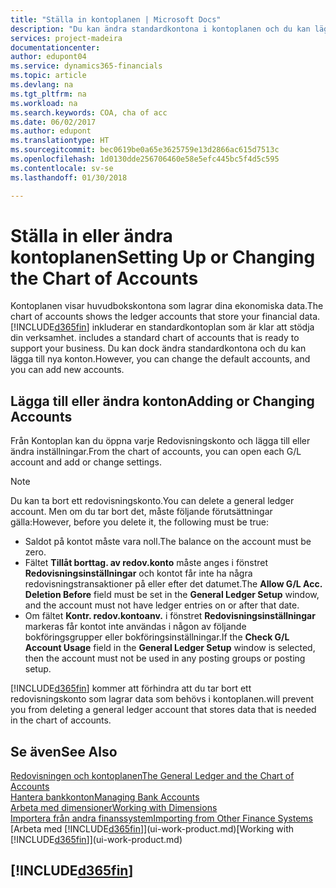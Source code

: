 ```yaml
---
title: "Ställa in kontoplanen | Microsoft Docs"
description: "Du kan ändra standardkontona i kontoplanen och du kan lägga till nya konton."
services: project-madeira
documentationcenter: 
author: edupont04
ms.service: dynamics365-financials
ms.topic: article
ms.devlang: na
ms.tgt_pltfrm: na
ms.workload: na
ms.search.keywords: COA, cha of acc
ms.date: 06/02/2017
ms.author: edupont
ms.translationtype: HT
ms.sourcegitcommit: bec0619be0a65e3625759e13d2866ac615d7513c
ms.openlocfilehash: 1d0130dde256706460e58e5efc445bc5f4d5c595
ms.contentlocale: sv-se
ms.lasthandoff: 01/30/2018

---
```

# <a name="setting-up-or-changing-the-chart-of-accounts"></a><span data-ttu-id="6aa95-103">Ställa in eller ändra kontoplanen</span><span class="sxs-lookup"><span data-stu-id="6aa95-103">Setting Up or Changing the Chart of Accounts</span></span>
<span data-ttu-id="6aa95-104">Kontoplanen visar huvudbokskontona som lagrar dina ekonomiska data.</span><span class="sxs-lookup"><span data-stu-id="6aa95-104">The chart of accounts shows the ledger accounts that store your financial data.</span></span> [!INCLUDE[d365fin](includes/d365fin_md.md)]<span data-ttu-id="6aa95-105"> inkluderar en standardkontoplan som är klar att stödja din verksamhet.</span><span class="sxs-lookup"><span data-stu-id="6aa95-105"> includes a standard chart of accounts that is ready to support your business.</span></span>
<span data-ttu-id="6aa95-106">Du kan dock ändra standardkontona och du kan lägga till nya konton.</span><span class="sxs-lookup"><span data-stu-id="6aa95-106">However, you can change the default accounts, and you can add new accounts.</span></span>  

## <a name="adding-or-changing-accounts"></a><span data-ttu-id="6aa95-107">Lägga till eller ändra konton</span><span class="sxs-lookup"><span data-stu-id="6aa95-107">Adding or Changing Accounts</span></span>
<span data-ttu-id="6aa95-108">Från Kontoplan kan du öppna varje Redovisningskonto och lägga till eller ändra inställningar.</span><span class="sxs-lookup"><span data-stu-id="6aa95-108">From the chart of accounts, you can open each G/L account and add or change settings.</span></span>

> [!NOTE]  
>   <span data-ttu-id="6aa95-109">Du kan ta bort ett redovisningskonto.</span><span class="sxs-lookup"><span data-stu-id="6aa95-109">You can delete a general ledger account.</span></span> <span data-ttu-id="6aa95-110">Men om du tar bort det, måste följande förutsättningar gälla:</span><span class="sxs-lookup"><span data-stu-id="6aa95-110">However, before you delete it, the following must be true:</span></span>  

* <span data-ttu-id="6aa95-111">Saldot på kontot måste vara noll.</span><span class="sxs-lookup"><span data-stu-id="6aa95-111">The balance on the account must be zero.</span></span>  
* <span data-ttu-id="6aa95-112">Fältet **Tillåt borttag. av redov.konto** måste anges i fönstret **Redovisningsinställningar** och kontot får inte ha några redovisningstransaktioner på eller efter det datumet.</span><span class="sxs-lookup"><span data-stu-id="6aa95-112">The **Allow G/L Acc. Deletion Before** field must be set in the **General Ledger Setup** window, and the account must not have ledger entries on or after that date.</span></span>  
* <span data-ttu-id="6aa95-113">Om fältet **Kontr. redov.kontoanv.** i fönstret **Redovisningsinställningar** markeras får kontot inte användas i någon av följande bokföringsgrupper eller bokföringsinställningar.</span><span class="sxs-lookup"><span data-stu-id="6aa95-113">If the **Check G/L Account Usage** field in the **General Ledger Setup** window is selected, then the account must not be used in any posting groups or posting setup.</span></span>  

[!INCLUDE[d365fin](includes/d365fin_md.md)] <span data-ttu-id="6aa95-114"> kommer att förhindra att du tar bort ett redovisningskonto som lagrar data som behövs i kontoplanen.</span><span class="sxs-lookup"><span data-stu-id="6aa95-114">will prevent you from deleting a general ledger account that stores data that is needed in the chart of accounts.</span></span>  

## <a name="see-also"></a><span data-ttu-id="6aa95-115">Se även</span><span class="sxs-lookup"><span data-stu-id="6aa95-115">See Also</span></span>
[<span data-ttu-id="6aa95-116">Redovisningen och kontoplanen</span><span class="sxs-lookup"><span data-stu-id="6aa95-116">The General Ledger and the Chart of Accounts</span></span>](finance-general-ledger.md)  
[<span data-ttu-id="6aa95-117">Hantera bankkonton</span><span class="sxs-lookup"><span data-stu-id="6aa95-117">Managing Bank Accounts</span></span>](bank-manage-bank-accounts.md)  
[<span data-ttu-id="6aa95-118">Arbeta med dimensioner</span><span class="sxs-lookup"><span data-stu-id="6aa95-118">Working with Dimensions</span></span>](finance-dimensions.md)  
[<span data-ttu-id="6aa95-119">Importera från andra finanssystem</span><span class="sxs-lookup"><span data-stu-id="6aa95-119">Importing from Other Finance Systems</span></span>](upload-data.md)  
<span data-ttu-id="6aa95-120">[Arbeta med [!INCLUDE[d365fin](includes/d365fin_md.md)]](ui-work-product.md)</span><span class="sxs-lookup"><span data-stu-id="6aa95-120">[Working with [!INCLUDE[d365fin](includes/d365fin_md.md)]](ui-work-product.md)</span></span>  

## [!INCLUDE[d365fin](includes/free_trial_md.md)]

